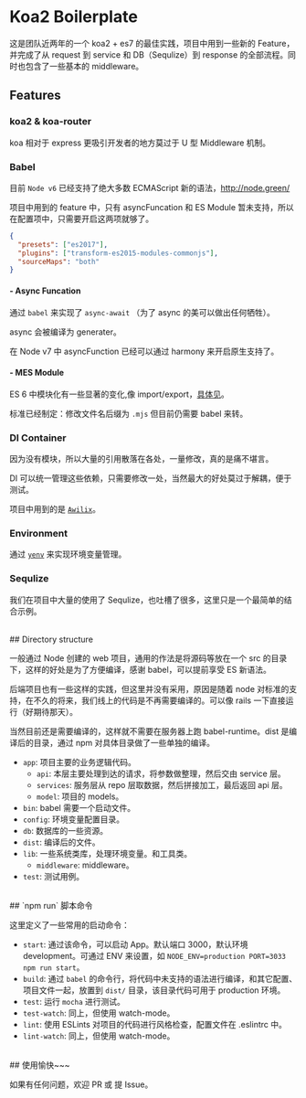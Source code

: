 # Koa2 Boilerplate

这是团队近两年的一个 koa2 + es7 的最佳实践，项目中用到一些新的 Feature，并完成了从 request 到 service 和 DB（Sequlize）到 response 的全部流程。同时也包含了一些基本的 middleware。


## Features

### koa2 & koa-router

koa 相对于 express 更吸引开发者的地方莫过于 U 型 Middleware 机制。

### Babel

目前 `Node v6` 已经支持了绝大多数 ECMAScript 新的语法，<http://node.green/>

项目中用到的 feature 中，只有 asyncFuncation 和 ES Module 暂未支持，所以在配置项中，只需要开启这两项就够了。

``` json
{
  "presets": ["es2017"],
  "plugins": ["transform-es2015-modules-commonjs"],
  "sourceMaps": "both"
}

```

#### - Async Funcation

通过 `babel` 来实现了 `async-await` （为了 async 的美可以做出任何牺牲）。

async 会被编译为 generater。

在 Node v7 中 asyncFunction 已经可以通过 harmony 来开启原生支持了。


#### - MES Module

ES 6 中模块化有一些显著的变化,像 import/export，[具体见](http://es6.ruanyifeng.com/#docs/module)。

标准已经制定：修改文件名后缀为 `.mjs` 但目前仍需要 babel 来转。


### DI Container

因为没有模块，所以大量的引用散落在各处，一量修改，真的是痛不堪言。

DI 可以统一管理这些依赖，只需要修改一处，当然最大的好处莫过于解耦，便于测试。

项目中用到的是 [`Awilix`](https://github.com/jeffijoe/awilix)。


### Environment

通过 [`yenv`](https://github.com/jeffijoe/yenv) 来实现环境变量管理。


### Sequlize

我们在项目中大量的使用了 Sequlize，也吐槽了很多，这里只是一个最简单的结合示例。


<br/>
## Directory structure

一般通过 Node 创建的 web 项目，通用的作法是将源码等放在一个 src 的目录下，这样的好处是为了方便编译，感谢 babel，可以提前享受 ES 新语法。

后端项目也有一些这样的实践，但这里并没有采用，原因是随着 node 对标准的支持，在不久的将来，我们线上的代码是不再需要编译的。可以像 rails 一下直接运行（好期待那天）。

当然目前还是需要编译的，这样就不需要在服务器上跑 babel-runtime。dist 是编译后的目录，通过 npm 对具体目录做了一些单独的编译。

* `app`: 项目主要的业务逻辑代码。
  * `api`: 本层主要处理到达的请求，将参数做整理，然后交由 service 层。
  * `services`: 服务层从 repo 层取数据，然后拼接加工，最后返回 api 层。
  * `model`: 项目的 models。
* `bin`: babel 需要一个启动文件。
* `config`: 环境变量配置目录。
* `db`:  数据库的一些资源。
* `dist`: 编译后的文件。
* `lib`: 一些系统类库，处理环境变量。和工具类。
  * `middleware`: middleware。
* `test`: 测试用例。


<br/>
## `npm run` 脚本命令

这里定义了一些常用的启动命令：

* `start`: 通过该命令，可以启动 App。默认端口 3000，默认环境 development。可通过 ENV 来设置，如 `NODE_ENV=production PORT=3033 npm run start`。
* `build`: 通过 `babel` 的命令行，将代码中未支持的语法进行编译，和其它配置、项目文件一起，放置到 `dist/` 目录，该目录代码可用于 production 环境。
* `test`: 运行 `mocha` 进行测试。
* `test-watch`: 同上，但使用 watch-mode。
* `lint`: 使用 ESLints 对项目的代码进行风格检查，配置文件在 .eslintrc 中。
* `lint-watch`: 同上，但使用 watch-mode。


<br/>
## 使用愉快~~~

如果有任何问题，欢迎 PR 或 提 Issue。
